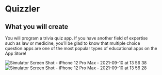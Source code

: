 

#  Quizzler



## What you will create

You will program a trivia quiz app. If you have another field of expertise such as law or medicine, you’ll be glad to know that multiple choice question apps are one of the most popular types of educational apps on the App Store! 


![Simulator Screen Shot - iPhone 12 Pro Max - 2021-09-10 at 13 56 38](https://user-images.githubusercontent.com/73591684/132846705-bcbfe75e-6758-4d50-96c6-8165ce318cdf.png)
![Simulator Screen Shot - iPhone 12 Pro Max - 2021-09-10 at 13 56 28](https://user-images.githubusercontent.com/73591684/132846713-727a0081-7561-4f96-85f5-875f7da5ea88.png)






